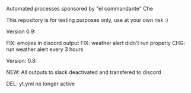 Automated processes sponsored by "el commandante" Che

This repository is for testing purposes only, use at your own risk :)

Version 0.9:

FIX: emojies in discord output
FIX: weather alert didn't run properly
CHG: run weather alert every 3 hours

Version: 0.8:

NEW: All outputs to slack deactivated and transfered to discord

DEL: yt.yml no longer active
